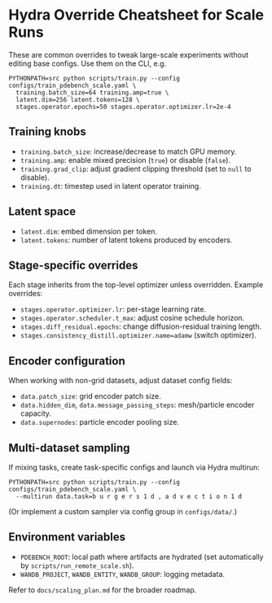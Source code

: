 # Hydra Override Cheatsheet for Scale Runs

These are common overrides to tweak large-scale experiments without editing base configs. Use them on the CLI, e.g.

```
PYTHONPATH=src python scripts/train.py --config configs/train_pdebench_scale.yaml \
  training.batch_size=64 training.amp=true \
  latent.dim=256 latent.tokens=128 \
  stages.operator.epochs=50 stages.operator.optimizer.lr=2e-4
```

## Training knobs
- `training.batch_size`: increase/decrease to match GPU memory.
- `training.amp`: enable mixed precision (`true`) or disable (`false`).
- `training.grad_clip`: adjust gradient clipping threshold (set to `null` to disable).
- `training.dt`: timestep used in latent operator training.

## Latent space
- `latent.dim`: embed dimension per token.
- `latent.tokens`: number of latent tokens produced by encoders.

## Stage-specific overrides
Each stage inherits from the top-level optimizer unless overridden. Example overrides:

- `stages.operator.optimizer.lr`: per-stage learning rate.
- `stages.operator.scheduler.t_max`: adjust cosine schedule horizon.
- `stages.diff_residual.epochs`: change diffusion-residual training length.
- `stages.consistency_distill.optimizer.name=adamw` (switch optimizer).

## Encoder configuration
When working with non-grid datasets, adjust dataset config fields:

- `data.patch_size`: grid encoder patch size.
- `data.hidden_dim`, `data.message_passing_steps`: mesh/particle encoder capacity.
- `data.supernodes`: particle encoder pooling size.

## Multi-dataset sampling
If mixing tasks, create task-specific configs and launch via Hydra multirun:

```
PYTHONPATH=src python scripts/train.py --config configs/train_pdebench_scale.yaml \
  --multirun data.task=b u r g e r s 1 d , a d v e c t i o n 1 d
```

(Or implement a custom sampler via config group in `configs/data/`.)

## Environment variables
- `PDEBENCH_ROOT`: local path where artifacts are hydrated (set automatically by `scripts/run_remote_scale.sh`).
- `WANDB_PROJECT`, `WANDB_ENTITY`, `WANDB_GROUP`: logging metadata.

Refer to `docs/scaling_plan.md` for the broader roadmap.
